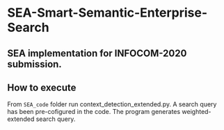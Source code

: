 # SEA-Smart-Semantic-Enterprise-Search

## SEA implementation for INFOCOM-2020 submission. 

## How to execute

From ```SEA_code``` folder run context_detection_extended.py. A search query has been pre-cofigured in the code. The program generates weighted-extended search query.



